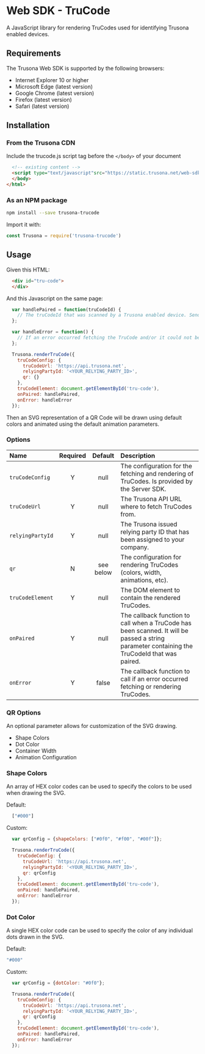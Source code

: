 # Web SDK - TruCode

A JavaScript library for rendering TruCodes used for identifying Trusona enabled devices.

## Requirements
The Trusona Web SDK is supported by the following browsers:

- Internet Explorer 10 or higher
- Microsoft Edge (latest version)
- Google Chrome (latest version)
- Firefox (latest version)
- Safari (latest version)

## Installation

### From the Trusona CDN

Include the trucode.js script tag before the `</body>` of your document

```html
  <!-- existing content -->
  <script type="text/javascript"src="https://static.trusona.net/web-sdk/js/trucode-1.0.8.js"></script>
  </body>
</html>
```


### As an NPM package

```bash
npm install --save trusona-trucode
```

Import it with:

```javascript
const Trusona = require('trusona-trucode')
```

## Usage

Given this HTML:

```html
  <div id="tru-code">
  </div>
```

And this Javascript on the same page:

```javascript
  var handlePaired = function(truCodeId) {
    // The truCodeId that was scanned by a Trusona enabled device. Send this to your backend so they can figure out the deviceIdentifier.
  };

  var handleError = function() {
    // If an error occurred fetching the TruCode and/or it could not be rendered.
  };

  Trusona.renderTruCode({
    truCodeConfig: {
      truCodeUrl: 'https://api.trusona.net',
      relyingPartyId: '<YOUR_RELYING_PARTY_ID>',
      qr: {}
    },
    truCodeElement: document.getElementById('tru-code'),
    onPaired: handlePaired,
    onError: handleError
  });
```

Then an SVG representation of a QR Code will be drawn using default colors and animated using the default animation parameters.

### Options

|         Name          | Required | Default      |                                           Description                                                                                         |
| :-------------------- | :------: | :----------: | :-------------------------------------------------------------------------------------------------------------------------------------------- |
| `truCodeConfig`       |    Y     |  null        | The configuration for the fetching and rendering of TruCodes. Is provided by the Server SDK.                                                  |
| `truCodeUrl`          |    Y     |  null        | The Trusona API URL where to fetch TruCodes from.                                                                                             |
| `relyingPartyId`      |    Y     |  null        | The Trusona issued relying party ID that has been assigned to your company.                                                                   |
| `qr`                  |    N     |  see below   | The configuration for rendering TruCodes (colors, width, animations, etc).                                                                    |
| `truCodeElement`      |    Y     |  null        | The DOM element to contain the rendered TruCodes.                                                                                             |
| `onPaired`            |    Y     |  null        | The callback function to call when a TruCode has been scanned. It will be passed a string parameter containing the TruCodeId that was paired. |
| `onError`             |    Y     |  false       | The callback function to call if an error occurred fetching or rendering TruCodes.                                                            |

### QR Options

An optional parameter allows for customization of the SVG drawing.

* Shape Colors
* Dot Color
* Container Width
* Animation Configuration

### Shape Colors

An array of HEX color codes can be used to specify the colors to be used when drawing the SVG.

Default:
```javascript
  ["#000"]
```

Custom:
```javascript
  var qrConfig = {shapeColors: ["#0f0", "#f00", "#00f"]};

  Trusona.renderTruCode({
    truCodeConfig: {
      truCodeUrl: 'https://api.trusona.net',
      relyingPartyId: '<YOUR_RELYING_PARTY_ID>',
      qr: qrConfig
    },
    truCodeElement: document.getElementById('tru-code'),
    onPaired: handlePaired,
    onError: handleError
  });
```

### Dot Color

A single HEX color code can be used to specify the color of any individual dots drawn in the SVG.

Default:
```javascript
"#000"
```

Custom:
```javascript
  var qrConfig = {dotColor: "#0f0"};

  Trusona.renderTruCode({
    truCodeConfig: {
      truCodeUrl: 'https://api.trusona.net',
      relyingPartyId: '<YOUR_RELYING_PARTY_ID>',
      qr: qrConfig
    },
    truCodeElement: document.getElementById('tru-code'),
    onPaired: handlePaired,
    onError: handleError
  });
```
